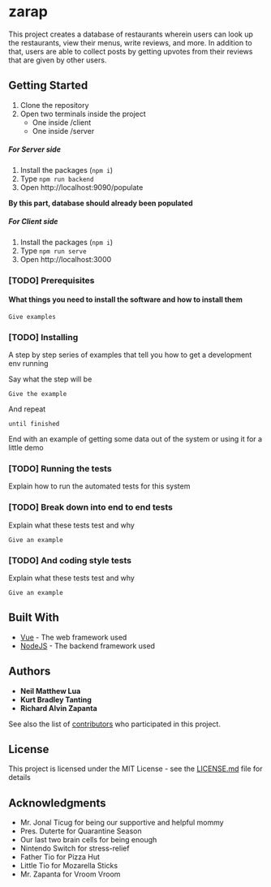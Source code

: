 # zarap

This project creates a database of restaurants wherein users can look up the restaurants, view their menus, write reviews, and more. In addition to that, users are able to collect posts by getting upvotes from their reviews that are given by other users.   

## Getting Started

1. Clone the repository
2. Open two terminals inside the project
    - One inside /client
    - One inside /server

##### For Server side
1. Install the packages (`npm i`)
2. Type `npm run backend`
3. Open http://localhost:9090/populate

**By this part, database should already been populated**

##### For Client side
1. Install the packages (`npm i`)
2. Type `npm run serve`
3. Open http://localhost:3000 

### [TODO] Prerequisites

#### What things you need to install the software and how to install them

```
Give examples
```

### [TODO] Installing

A step by step series of examples that tell you how to get a development env running

Say what the step will be

```
Give the example
```

And repeat

```
until finished
```

End with an example of getting some data out of the system or using it for a little demo

### [TODO] Running the tests

Explain how to run the automated tests for this system

### [TODO] Break down into end to end tests

Explain what these tests test and why

```
Give an example
```

### [TODO] And coding style tests

Explain what these tests test and why

```
Give an example
```

## Built With

* [Vue](https://vuejs.org/) - The web framework used
* [NodeJS](https://nodejs.org/en/) - The backend framework used

## Authors

* **Neil Matthew Lua** 
* **Kurt Bradley Tanting** 
* **Richard Alvin Zapanta** 

See also the list of [contributors](https://github.com/your/project/contributors) who participated in this project.

## License

This project is licensed under the MIT License - see the [LICENSE.md](LICENSE.md) file for details

## Acknowledgments

* Mr. Jonal Ticug for being our supportive and helpful mommy
* Pres. Duterte for Quarantine Season
* Our last two brain cells for being enough
* Nintendo Switch for stress-relief
* Father Tio for Pizza Hut
* Little Tio for Mozarella Sticks
* Mr. Zapanta for Vroom Vroom
